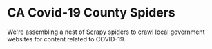 # CA Covid-19 County Spiders

We're assembling a nest of [Scrapy](https://scrapy.org/) spiders to crawl local government websites for content related to COVID-19.